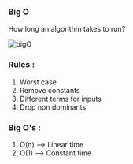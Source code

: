### Big O

How long an algorithm takes to run?

![bigO](/img/bigO.png)

### Rules :

1. Worst case
2. Remove constants
3. Different terms for inputs
4. Drop non dominants

### Big O's :

1. O(n) --> Linear time
2. O(1) --> Constant time
